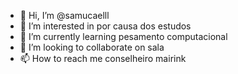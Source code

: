 - 👋 Hi, I’m @samucaelll
- 👀 I’m interested in por causa dos estudos
- 🌱 I’m currently learning pesamento computacional
- 💞️ I’m looking to collaborate on sala
- 📫 How to reach me conselheiro mairink

<!---
samucaelll/samucaelll is a ✨ special ✨ repository because its `README.md` (this file) appears on your GitHub profile.
You can click the Preview link to take a look at your changes.
--->
